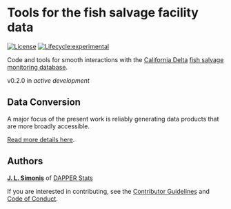 # Tools for the fish salvage facility data 

[![License](https://img.shields.io/badge/license-MIT-blue.svg)](https://raw.githubusercontent.com/dapperstats/salvage/master/LICENSE)
[![Lifecycle:experimental](https://img.shields.io/badge/lifecycle-experimental-orange.svg)](https://www.tidyverse.org/lifecycle/#experimental)

Code and tools for smooth interactions with the [California Delta](https://en.wikipedia.org/wiki/Sacramento%E2%80%93San_Joaquin_River_Delta) [fish salvage monitoring database](https://wildlife.ca.gov/Conservation/Delta/Salvage-Monitoring).

v0.2.0 in *active development*

## Data Conversion 

A major focus of the present work is reliably generating data products that are more broadly accessible. 

[Read more details here](https://github.com/dapperstats/salvage/blob/master/CONVERSION.md).

## Authors

[**J. L. Simonis**](https://orcid.org/0000-0001-9798-0460) of [DAPPER Stats](https://www.dapperstats.com)

If you are interested in contributing, see the [Contributor Guidelines](https://github.com/dapperstats/salvage/blob/master/CONTRIBUTING.md) and [Code of Conduct](https://github.com/dapperstats/salvage/blob/master/CODE_OF_CONDUCT.md).
